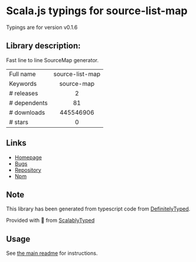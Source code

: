 
# Scala.js typings for source-list-map

Typings are for version v0.1.6

## Library description:
Fast line to line SourceMap generator.

|                    |                 |
| ------------------ | :-------------: |
| Full name          | source-list-map |
| Keywords           | source-map |
| # releases         | 2 |
| # dependents       | 81 |
| # downloads        | 445546906 |
| # stars            | 0 |

## Links
- [Homepage](https://github.com/webpack/source-list-map)
- [Bugs](https://github.com/webpack/source-list-map/issues)
- [Repository](https://github.com/webpack/source-list-map)
- [Npm](https://www.npmjs.com/package/source-list-map)
    


## Note
This library has been generated from typescript code from [DefinitelyTyped](https://definitelytyped.org).

Provided with :purple_heart: from [ScalablyTyped](https://github.com/oyvindberg/ScalablyTyped)

## Usage
See [the main readme](../../readme.md) for instructions.


